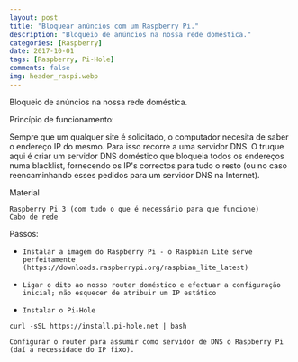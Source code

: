 ```yaml
---
layout: post
title: "Bloquear anúncios com um Raspberry Pi."
description: "Bloqueio de anúncios na nossa rede doméstica."
categories: [Raspberry]
date: 2017-10-01
tags: [Raspberry, Pi-Hole]
comments: false
img: header_raspi.webp
---
```


Bloqueio de anúncios na nossa rede doméstica.

Princípio de funcionamento:

Sempre que um qualquer site é solicitado, o computador necesita de saber o endereço IP do mesmo. Para isso recorre a uma servidor DNS. O truque aqui é criar um servidor DNS doméstico que bloqueia todos os endereços numa blacklist, fornecendo os IP's correctos para tudo o resto (ou no caso reencaminhando esses pedidos para um servidor DNS na Internet).

Material

    Raspberry Pi 3 (com tudo o que é necessário para que funcione)
    Cabo de rede

Passos:

*     Instalar a imagem do Raspberry Pi - o Raspbian Lite serve perfeitamente (https://downloads.raspberrypi.org/raspbian_lite_latest)
*     Ligar o dito ao nosso router doméstico e efectuar a configuração inicial; não esquecer de atribuir um IP estático
*     Instalar o Pi-Hole

`curl -sSL https://install.pi-hole.net | bash`

    Configurar o router para assumir como servidor de DNS o Raspberry Pi (daí a necessidade do IP fixo).
